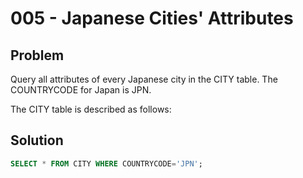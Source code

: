 # 005 - Japanese Cities' Attributes
## Problem

Query all attributes of every Japanese city in the CITY table. The COUNTRYCODE for Japan is JPN.

The CITY table is described as follows:

## Solution
```sql
SELECT * FROM CITY WHERE COUNTRYCODE='JPN';
```
